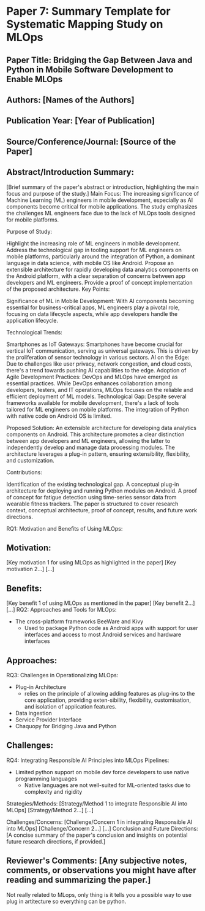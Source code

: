 # Paper 7: Summary Template for Systematic Mapping Study on MLOps

## Paper Title: Bridging the Gap Between Java and Python in Mobile Software Development to Enable MLOps

## Authors: [Names of the Authors]

## Publication Year: [Year of Publication]

## Source/Conference/Journal: [Source of the Paper]
 
## Abstract/Introduction Summary:
[Brief summary of the paper's abstract or introduction, highlighting the main focus and purpose of the study.]
Main Focus: The increasing significance of Machine Learning (ML) engineers in mobile development, especially as AI components become critical for mobile applications. The study emphasizes the challenges ML engineers face due to the lack of MLOps tools designed for mobile platforms.

Purpose of Study:

Highlight the increasing role of ML engineers in mobile development.
Address the technological gap in tooling support for ML engineers on mobile platforms, particularly around the integration of Python, a dominant language in data science, with mobile OS like Android.
Propose an extensible architecture for rapidly developing data analytics components on the Android platform, with a clear separation of concerns between app developers and ML engineers.
Provide a proof of concept implementation of the proposed architecture.
Key Points:

Significance of ML in Mobile Development: With AI components becoming essential for business-critical apps, ML engineers play a pivotal role, focusing on data lifecycle aspects, while app developers handle the application lifecycle.

Technological Trends:

Smartphones as IoT Gateways: Smartphones have become crucial for vertical IoT communication, serving as universal gateways. This is driven by the proliferation of sensor technology in various sectors.
AI on the Edge: Due to challenges like user privacy, network congestion, and cloud costs, there's a trend towards pushing AI capabilities to the edge.
Adoption of Agile Development Practices: DevOps and MLOps have emerged as essential practices. While DevOps enhances collaboration among developers, testers, and IT operations, MLOps focuses on the reliable and efficient deployment of ML models.
Technological Gap: Despite several frameworks available for mobile development, there's a lack of tools tailored for ML engineers on mobile platforms. The integration of Python with native code on Android OS is limited.

Proposed Solution: An extensible architecture for developing data analytics components on Android. This architecture promotes a clear distinction between app developers and ML engineers, allowing the latter to independently develop and manage data processing modules. The architecture leverages a plug-in pattern, ensuring extensibility, flexibility, and customization.

Contributions:

Identification of the existing technological gap.
A conceptual plug-in architecture for deploying and running Python modules on Android.
A proof of concept for fatigue detection using time-series sensor data from wearable fitness trackers.
The paper is structured to cover research context, conceptual architecture, proof of concept, results, and future work directions.

RQ1: Motivation and Benefits of Using MLOps:

## Motivation:
[Key motivation 1 for using MLOps as highlighted in the paper]
[Key motivation 2...]
[...]

## Benefits:
[Key benefit 1 of using MLOps as mentioned in the paper]
[Key benefit 2...]
[...]
RQ2: Approaches and Tools for MLOps:
* The cross-platform frameworks BeeWare and Kivy
  * Used to package Python code as Android apps with support for user interfaces and access to most Android services and hardware interfaces

## Approaches:
RQ3: Challenges in Operationalizing MLOps:
* Plug-in Architecture
  * relies on the principle of allowing adding features as plug-ins to the core application, providing exten-sibility, flexibility, customisation, and isolation of application features. 
* Data ingestion
* Service Provider Interface 
* Chaquopy for Bridging Java and Python

## Challenges:
RQ4: Integrating Responsible AI Principles into MLOps Pipelines:

* Limited python support on mobile dev force developers to use native programming languages
  * Native languages are not well-suited for ML-oriented tasks due to complexity and rigidity

Strategies/Methods:
[Strategy/Method 1 to integrate Responsible AI into MLOps]
[Strategy/Method 2...]
[...]

Challenges/Concerns:
[Challenge/Concern 1 in integrating Responsible AI into MLOps]
[Challenge/Concern 2...]
[...]
Conclusion and Future Directions:
[A concise summary of the paper's conclusion and insights on potential future research directions, if provided.]

## Reviewer's Comments: [Any subjective notes, comments, or observations you might have after reading and summarizing the paper.]
Not really related to MLops, only thing is it tells you a possible way to use plug in artitecture so everything can be python.
